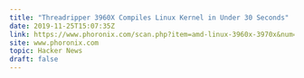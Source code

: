 ```yaml
---
title: "Threadripper 3960X Compiles Linux Kernel in Under 30 Seconds"
date: 2019-11-25T15:07:35Z
link: https://www.phoronix.com/scan.php?item=amd-linux-3960x-3970x&num=9&page=article&utm_medium=RSS&utm_source=hune
site: www.phoronix.com
topic: Hacker News
draft: false
---
```

